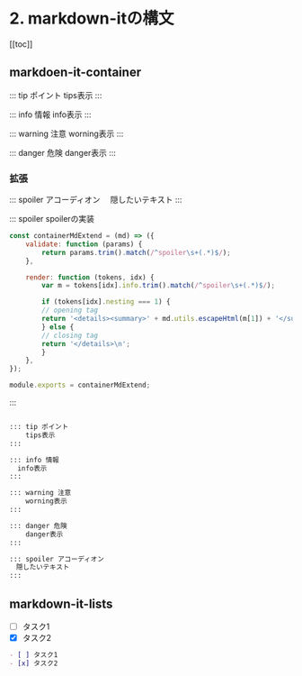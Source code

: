 # 2. markdown-itの構文

[[toc]]

## markdoen-it-container

::: tip ポイント
  tips表示
:::

::: info 情報
  info表示
:::

::: warning 注意
  worning表示
:::

::: danger 危険
  danger表示
:::

### 拡張

::: spoiler アコーディオン
　隠したいテキスト
:::

::: spoiler spoilerの実装

```js
const containerMdExtend = (md) => ({
    validate: function (params) {
        return params.trim().match(/^spoiler\s+(.*)$/);
    },

    render: function (tokens, idx) {
        var m = tokens[idx].info.trim().match(/^spoiler\s+(.*)$/);

        if (tokens[idx].nesting === 1) {
        // opening tag
        return '<details><summary>' + md.utils.escapeHtml(m[1]) + '</summary>\n';
        } else {
        // closing tag
        return '</details>\n';
        }
    },
});

module.exports = containerMdExtend;
```
:::


```md

::: tip ポイント
    tips表示
:::

::: info 情報
  info表示
:::

::: warning 注意
    worning表示
:::

::: danger 危険
    danger表示
:::

::: spoiler アコーディオン
　隠したいテキスト
:::

```

## markdown-it-lists

- [ ] タスク1
- [x] タスク2

```md
- [ ] タスク1
- [x] タスク2
```

